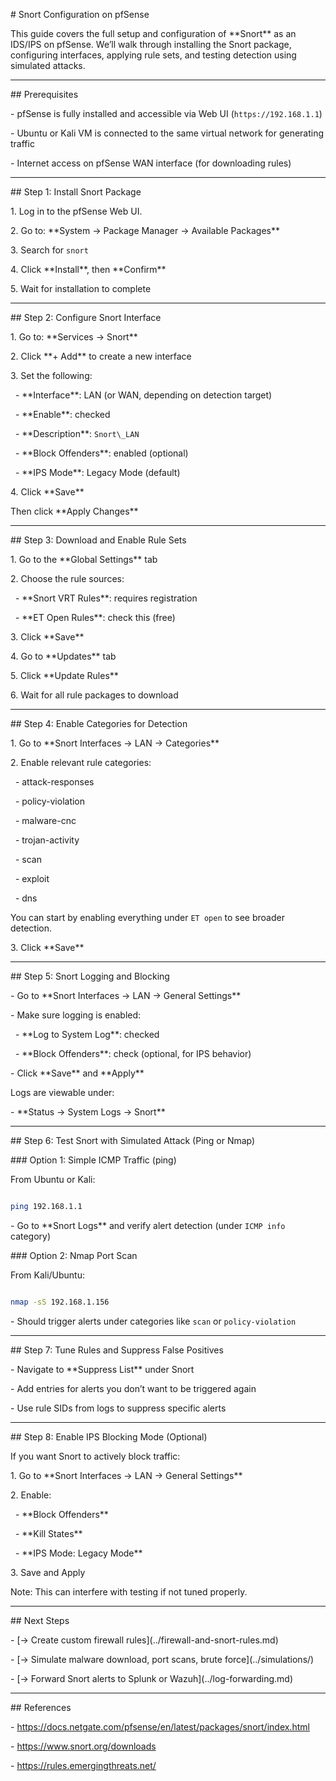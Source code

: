 \# Snort Configuration on pfSense



This guide covers the full setup and configuration of \*\*Snort\*\* as an IDS/IPS on pfSense. We’ll walk through installing the Snort package, configuring interfaces, applying rule sets, and testing detection using simulated attacks.



---



\## Prerequisites



\- pfSense is fully installed and accessible via Web UI (`https://192.168.1.1`)

\- Ubuntu or Kali VM is connected to the same virtual network for generating traffic

\- Internet access on pfSense WAN interface (for downloading rules)



---



\## Step 1: Install Snort Package



1\. Log in to the pfSense Web UI.

2\. Go to: \*\*System → Package Manager → Available Packages\*\*

3\. Search for `snort`

4\. Click \*\*Install\*\*, then \*\*Confirm\*\*

5\. Wait for installation to complete



---



\## Step 2: Configure Snort Interface



1\. Go to: \*\*Services → Snort\*\*

2\. Click \*\*+ Add\*\* to create a new interface

3\. Set the following:

&nbsp;  - \*\*Interface\*\*: LAN (or WAN, depending on detection target)

&nbsp;  - \*\*Enable\*\*: checked

&nbsp;  - \*\*Description\*\*: `Snort\_LAN`

&nbsp;  - \*\*Block Offenders\*\*:  enabled (optional)

&nbsp;  - \*\*IPS Mode\*\*: Legacy Mode (default)

4\. Click \*\*Save\*\*



Then click \*\*Apply Changes\*\*



---



\## Step 3: Download and Enable Rule Sets



1\. Go to the \*\*Global Settings\*\* tab

2\. Choose the rule sources:

&nbsp;  - \*\*Snort VRT Rules\*\*: requires registration

&nbsp;  - \*\*ET Open Rules\*\*:  check this (free)

3\. Click \*\*Save\*\*



4\. Go to \*\*Updates\*\* tab

5\. Click \*\*Update Rules\*\*

6\. Wait for all rule packages to download



---



\## Step 4: Enable Categories for Detection



1\. Go to \*\*Snort Interfaces → LAN → Categories\*\*

2\. Enable relevant rule categories:

&nbsp;  - attack-responses

&nbsp;  - policy-violation

&nbsp;  - malware-cnc

&nbsp;  - trojan-activity

&nbsp;  - scan

&nbsp;  - exploit

&nbsp;  - dns



You can start by enabling everything under `ET open` to see broader detection.



3\. Click \*\*Save\*\*



---



\## Step 5: Snort Logging and Blocking



\- Go to \*\*Snort Interfaces → LAN → General Settings\*\*

\- Make sure logging is enabled:

&nbsp; - \*\*Log to System Log\*\*: checked

&nbsp; - \*\*Block Offenders\*\*: check (optional, for IPS behavior)

\- Click \*\*Save\*\* and \*\*Apply\*\*



Logs are viewable under:

\- \*\*Status → System Logs → Snort\*\*



---



\## Step 6: Test Snort with Simulated Attack (Ping or Nmap)



\### Option 1: Simple ICMP Traffic (ping)



From Ubuntu or Kali:



```bash

ping 192.168.1.1

```



\- Go to \*\*Snort Logs\*\* and verify alert detection (under `ICMP info` category)



\### Option 2: Nmap Port Scan



From Kali/Ubuntu:



```bash

nmap -sS 192.168.1.156

```



\- Should trigger alerts under categories like `scan` or `policy-violation`



---



\## Step 7: Tune Rules and Suppress False Positives



\- Navigate to \*\*Suppress List\*\* under Snort

\- Add entries for alerts you don’t want to be triggered again

\- Use rule SIDs from logs to suppress specific alerts



---



\## Step 8: Enable IPS Blocking Mode (Optional)



If you want Snort to actively block traffic:



1\. Go to \*\*Snort Interfaces → LAN → General Settings\*\*

2\. Enable:

&nbsp;  - \*\*Block Offenders\*\*

&nbsp;  - \*\*Kill States\*\*

&nbsp;  - \*\*IPS Mode: Legacy Mode\*\*

3\. Save and Apply



Note: This can interfere with testing if not tuned properly.



---



\## Next Steps



\- \[→ Create custom firewall rules](../firewall-and-snort-rules.md)

\- \[→ Simulate malware download, port scans, brute force](../simulations/)

\- \[→ Forward Snort alerts to Splunk or Wazuh](../log-forwarding.md)



---



\## References



\- https://docs.netgate.com/pfsense/en/latest/packages/snort/index.html

\- https://www.snort.org/downloads

\- https://rules.emergingthreats.net/



